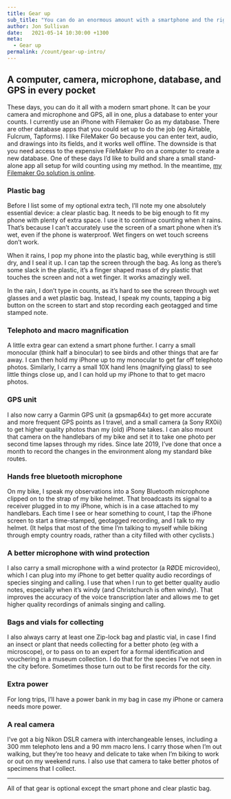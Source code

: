 ```yaml
---
title: Gear up
sub_title: "You can do an enormous amount with a smartphone and the right apps. You can do even more with a few extra gadgets."
author: Jon Sullivan
date:   2021-05-14 10:30:00 +1300
meta: 
  - Gear up
permalink: /count/gear-up-intro/
---
```


## A computer, camera, microphone, database, and GPS in every pocket

These days, you can do it all with a modern smart phone. It can be your camera and microphone and GPS, all in one, plus a database to enter your counts. I currently use an iPhone with Filemaker Go as my database. There are other database apps that you could set up to do the job (eg Airtable, Fulcrum, Tapforms). I like FileMaker Go because you can enter text, audio, and drawings into its fields, and it works well offline. The downside is that you need access to the expensive FileMaker Pro on a computer to create a new database. One of these days I’d like to build and share a small stand-alone app all setup for wild counting using my method. In the meantime, [my Filemaker Go solution is online](https://github.com/mjon/WildCounts-Filemaker-Go-app).

### Plastic bag

Before I list some of my optional extra tech, I’ll note my one absolutely essential device: a clear plastic bag. It needs to be big enough to fit my phone with plenty of extra space. I use it to continue counting when it rains. That’s because I can’t accurately use the screen of a smart phone when it’s wet, even if the phone is waterproof. Wet fingers on wet touch screens don’t work. 

When it rains, I pop my phone into the plastic bag, while everything is still dry, and I seal it up. I can tap the screen through the bag. As long as there’s some slack in the plastic, it’s a finger shaped mass of dry plastic that touches the screen and not a wet finger. It works amazingly well. 

In the rain, I don’t type in counts, as it’s hard to see the screen through wet glasses and a wet plastic bag. Instead, I speak my counts, tapping a big button on the screen to start and stop recording each geotagged and time stamped note. 

### Telephoto and macro magnification

A little extra gear can extend a smart phone further. I carry a small monocular (think half a binocular) to see birds and other things that are far away. I can then hold my iPhone up to my monocular to get far off telephoto photos. Similarly, I carry a small 10X hand lens (magnifying glass) to see little things close up, and I can hold up my iPhone to that to get macro photos.

### GPS unit

I also now carry a Garmin GPS unit (a gpsmap64x) to get more accurate and more frequent GPS points as I travel, and a small camera (a Sony RX0ii) to get higher quality photos than my (old) iPhone takes. I can also mount that camera on the handlebars of my bike and set it to take one photo per second time lapses through my rides. Since late 2019, I’ve done that once a month to record the changes in the environment along my standard bike routes.

### Hands free bluetooth microphone

On my bike, I speak my observations into a Sony Bluetooth microphone clipped on to the strap of my bike helmet. That  broadcasts its signal to a receiver plugged in to my iPhone, which is in a case attached to my handlebars. Each time I see or hear something to count, I tap the iPhone screen to start a time-stamped, geotagged recording, and I talk to my helmet. (It helps that most of the time I’m talking to myself while biking through empty country roads, rather than a city filled with other cyclists.)

### A better microphone with wind protection

I also carry a small microphone with a wind protector (a RØDE microvideo), which I can plug into my iPhone to get better quality audio recordings of species singing and calling. I use that when I run to get better quality audio notes, especially when it’s windy (and Christchurch is often windy). That improves the accuracy of the voice transcription later and allows me to get higher quality recordings of animals singing and calling.

### Bags and vials for collecting

I also always carry at least one Zip-lock bag and plastic vial, in case I find an insect or plant that needs collecting for a better photo (eg with a microscope), or to pass on to an expert for a formal identification and vouchering in a museum collection. I do that for the species I’ve not seen in the city before. Sometimes those turn out to be first records for the city.

### Extra power

For long trips, I’ll have a power bank in my bag in case my iPhone or camera needs more power.

### A real camera

I’ve got a big Nikon DSLR camera with interchangeable lenses, including a 300 mm telephoto lens and a 90 mm macro lens. I carry those when I’m out walking, but they’re too heavy and delicate to take when I’m biking to work or out on my weekend runs. I also use that camera to take better photos of specimens that I collect.

---

All of that gear is optional except the smart phone and clear plastic bag.
